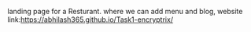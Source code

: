 landing page for a Resturant.
where we can add menu and blog,
website link:https://abhilash365.github.io/Task1-encryptrix/
